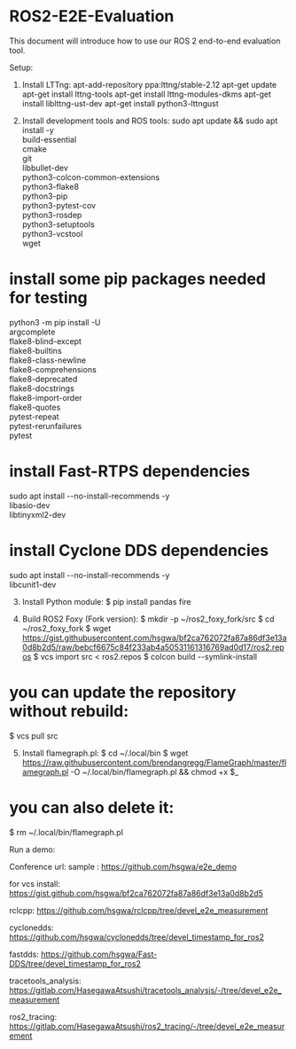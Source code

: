 # ROS2-E2E-Evaluation

This document will introduce how to use our ROS 2 end-to-end evaluation tool.

Setup:
1. Install LTTng:
apt-add-repository ppa:lttng/stable-2.12
apt-get update
apt-get install lttng-tools
apt-get install lttng-modules-dkms
apt-get install liblttng-ust-dev
apt-get install python3-lttngust

2. Install development tools and ROS tools:
sudo apt update && sudo apt install -y \
  build-essential \
  cmake \
  git \
  libbullet-dev \
  python3-colcon-common-extensions \
  python3-flake8 \
  python3-pip \
  python3-pytest-cov \
  python3-rosdep \
  python3-setuptools \
  python3-vcstool \
  wget
# install some pip packages needed for testing
python3 -m pip install -U \
  argcomplete \
  flake8-blind-except \
  flake8-builtins \
  flake8-class-newline \
  flake8-comprehensions \
  flake8-deprecated \
  flake8-docstrings \
  flake8-import-order \
  flake8-quotes \
  pytest-repeat \
  pytest-rerunfailures \
  pytest
# install Fast-RTPS dependencies
sudo apt install --no-install-recommends -y \
  libasio-dev \
  libtinyxml2-dev
# install Cyclone DDS dependencies
sudo apt install --no-install-recommends -y \
  libcunit1-dev

3. Install Python module:
$ pip install pandas fire

4. Build ROS2 Foxy (Fork version):
$ mkdir -p ~/ros2_foxy_fork/src
$ cd ~/ros2_foxy_fork
$ wget https://gist.githubusercontent.com/hsgwa/bf2ca762072fa87a86df3e13a0d8b2d5/raw/bebcf6675c84f233ab4a50531161316769ad0d17/ros2.repos
$ vcs import src < ros2.repos
$ colcon build --symlink-install
# you can update the repository without rebuild:
$ vcs pull src

5. Install flamegraph.pl:
$ cd ~/.local/bin
$ wget https://raw.githubusercontent.com/brendangregg/FlameGraph/master/flamegraph.pl -O ~/.local/bin/flamegraph.pl && chmod +x $_
# you can also delete it:
$ rm ~/.local/bin/flamegraph.pl

Run a demo:


Conference url:
sample : https://github.com/hsgwa/e2e_demo

for vcs install: https://gist.github.com/hsgwa/bf2ca762072fa87a86df3e13a0d8b2d5

rclcpp: https://github.com/hsgwa/rclcpp/tree/devel_e2e_measurement

cyclonedds: https://github.com/hsgwa/cyclonedds/tree/devel_timestamp_for_ros2

fastdds: https://github.com/hsgwa/Fast-DDS/tree/devel_timestamp_for_ros2

tracetools_analysis: https://gitlab.com/HasegawaAtsushi/tracetools_analysis/-/tree/devel_e2e_measurement

ros2_tracing: https://gitlab.com/HasegawaAtsushi/ros2_tracing/-/tree/devel_e2e_measurement
